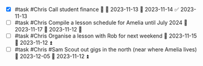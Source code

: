 - [x] #task #Chris Call student finance 🔺 🛫 2023-11-13 📅 2023-11-14 ✅ 2023-11-13
- [ ] #task #Chris Compile a lesson schedule for Amelia until July 2024 📅 2023-11-17 🛫 2023-11-12 🔼 
- [ ] #task #Chris Organise a lesson with Rob for next weekend 📅 2023-11-15 🛫 2023-11-12 ⏫ 
- [ ] #task #Chris #Sam Scout out gigs in the north (near where Amelia lives) 📅 2023-12-05 🛫 2023-11-12 ⏫ 
